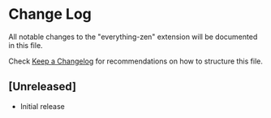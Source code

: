 # Change Log

All notable changes to the "everything-zen" extension will be documented in this file.

Check [Keep a Changelog](http://keepachangelog.com/) for recommendations on how to structure this file.

## [Unreleased]

- Initial release
